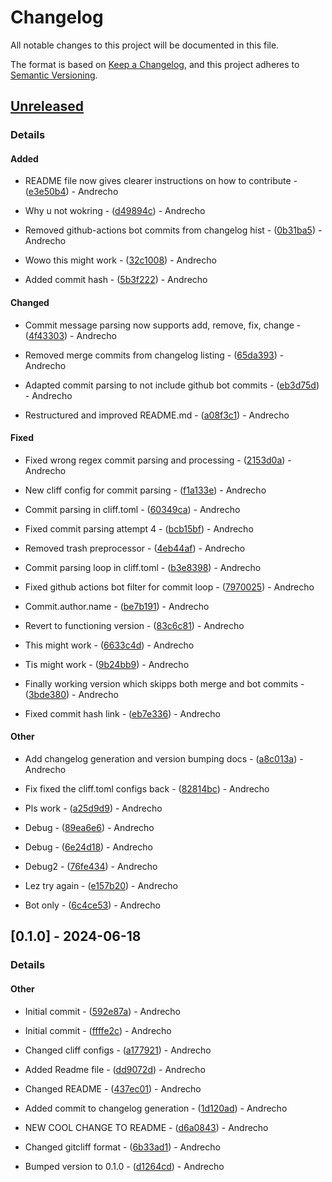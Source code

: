 # Changelog

All notable changes to this project will be documented in this file.

The format is based on [Keep a Changelog](https://keepachangelog.com/en/1.0.0/),
and this project adheres to [Semantic Versioning](https://semver.org/spec/v2.0.0.html).

## [Unreleased]
### Details
#### Added

- README file now gives clearer instructions on how to contribute - ([e3e50b4](https://github.com/andrewendlinger/test_data/commit/e3e50b4c291b32d3e62c3a03992a28a2947c9d03)) - Andrecho

- Why u not wokring - ([d49894c](https://github.com/andrewendlinger/test_data/commit/d49894ceaf9d5ddc8db443fd232c1d3ef1382410)) - Andrecho

- Removed github-actions bot commits from changelog hist - ([0b31ba5](https://github.com/andrewendlinger/test_data/commit/0b31ba5365926f38ea782c786e0bddc0c39d82c7)) - Andrecho

- Wowo this might work - ([32c1008](https://github.com/andrewendlinger/test_data/commit/32c1008c0892d498a3d1571e07c665d32fd855f4)) - Andrecho

- Added commit hash - ([5b3f222](https://github.com/andrewendlinger/test_data/commit/5b3f2220cfd9cfc34113d1988a5b28780a988361)) - Andrecho

#### Changed

- Commit message parsing now supports add, remove, fix, change - ([4f43303](https://github.com/andrewendlinger/test_data/commit/4f43303985d17fbadbe89141d8a5d3e724b60388)) - Andrecho

- Removed merge commits from changelog listing - ([65da393](https://github.com/andrewendlinger/test_data/commit/65da3937ffc8211b36d63403c00bec39b3001dfa)) - Andrecho

- Adapted commit parsing to not include github bot commits - ([eb3d75d](https://github.com/andrewendlinger/test_data/commit/eb3d75da9786c19f398dee6df3e788dfce5e5c94)) - Andrecho

- Restructured and improved README.md - ([a08f3c1](https://github.com/andrewendlinger/test_data/commit/a08f3c12ea72fdbf17abb14238dd53db9a5ef7aa)) - Andrecho

#### Fixed

- Fixed wrong regex commit parsing and processing - ([2153d0a](https://github.com/andrewendlinger/test_data/commit/2153d0af15d5a5b0bf3d9cfd7ad9f2e2e99eb7b4)) - Andrecho

- New cliff config for commit parsing - ([f1a133e](https://github.com/andrewendlinger/test_data/commit/f1a133e4b680a798336ee9781263141b7eff4d92)) - Andrecho

- Commit parsing in cliff.toml - ([60349ca](https://github.com/andrewendlinger/test_data/commit/60349caf55ab5f04b2335b0d0cd05d7227a583a1)) - Andrecho

- Fixed commit parsing attempt 4 - ([bcb15bf](https://github.com/andrewendlinger/test_data/commit/bcb15bf327f697500d90fa70f8a387e8f2a3ea6f)) - Andrecho

- Removed trash preprocessor - ([4eb44af](https://github.com/andrewendlinger/test_data/commit/4eb44afda88761c2914ecc18c950f704172468b5)) - Andrecho

- Commit parsing loop in cliff.toml - ([b3e8398](https://github.com/andrewendlinger/test_data/commit/b3e83986b481d1a24c42b4ebe3ebf8d6277a6f4c)) - Andrecho

- Fixed github actions bot filter for commit loop - ([7970025](https://github.com/andrewendlinger/test_data/commit/7970025f46c8db59d753de42c861abb9681added)) - Andrecho

- Commit.author.name - ([be7b191](https://github.com/andrewendlinger/test_data/commit/be7b1916b1ceab1975fd245418e66f91edc4e094)) - Andrecho

- Revert to functioning version - ([83c6c81](https://github.com/andrewendlinger/test_data/commit/83c6c81be99888da67be75da339c3a95eda3c4ee)) - Andrecho

- This might work - ([6633c4d](https://github.com/andrewendlinger/test_data/commit/6633c4d1ffa1143b20d2b62cf1ffc9910b5443ac)) - Andrecho

- Tis might work - ([9b24bb9](https://github.com/andrewendlinger/test_data/commit/9b24bb9e86d4dfe732431b35dbef2c697a46cde5)) - Andrecho

- Finally working version which skipps both merge and bot commits - ([3bde380](https://github.com/andrewendlinger/test_data/commit/3bde380f667a7ad179c9d42cb50bfc56212cbb94)) - Andrecho

- Fixed commit hash link - ([eb7e336](https://github.com/andrewendlinger/test_data/commit/eb7e33625d65c7a990470904bab9244afc70cf2f)) - Andrecho

#### Other


- Add changelog generation and version bumping docs - ([a8c013a](https://github.com/andrewendlinger/test_data/commit/a8c013abcc8c5131ddbc42f486402d23f461f59a)) - Andrecho


- Fix fixed the cliff.toml configs back - ([82814bc](https://github.com/andrewendlinger/test_data/commit/82814bc9c09da71fc549d63c2d34aa155ad8a278)) - Andrecho









- Pls work - ([a25d9d9](https://github.com/andrewendlinger/test_data/commit/a25d9d9a791796ce6ebbf636d475297db1014c5c)) - Andrecho

- Debug - ([89ea6e6](https://github.com/andrewendlinger/test_data/commit/89ea6e68a9ae20a80087f4e649852149c9696f0c)) - Andrecho


- Debug - ([6e24d18](https://github.com/andrewendlinger/test_data/commit/6e24d18028ac5dfa6498167a660fedd6ec7e6d34)) - Andrecho

- Debug2 - ([76fe434](https://github.com/andrewendlinger/test_data/commit/76fe4348c7bece1c23a672eff690ab672585e6df)) - Andrecho


- Lez try again - ([e157b20](https://github.com/andrewendlinger/test_data/commit/e157b209d12f67cc16f35684111236625c1ee320)) - Andrecho

- Bot only - ([6c4ce53](https://github.com/andrewendlinger/test_data/commit/6c4ce53f16d2331bb38190ab2b9230c149e114d8)) - Andrecho





## [0.1.0] - 2024-06-18
### Details
#### Other

- Initial commit - ([592e87a](https://github.com/andrewendlinger/test_data/commit/592e87a99749a3e1151a998bc6acffda9834a507)) - Andrecho

- Initial commit - ([ffffe2c](https://github.com/andrewendlinger/test_data/commit/ffffe2c09f400c8e51806c9c338398a1f1242a4e)) - Andrecho

- Changed cliff configs - ([a177921](https://github.com/andrewendlinger/test_data/commit/a177921d6453a1ccf8116edb133f943896897429)) - Andrecho

- Added Readme file - ([dd9072d](https://github.com/andrewendlinger/test_data/commit/dd9072df0486a8ca987c50f3423ef509b5319aa9)) - Andrecho

- Changed README - ([437ec01](https://github.com/andrewendlinger/test_data/commit/437ec01b2cab2f1d4225c73db77165ebf7c46ccd)) - Andrecho

- Added commit to changelog generation - ([1d120ad](https://github.com/andrewendlinger/test_data/commit/1d120adb3b6c2de892f8c3e4af826be805fed741)) - Andrecho

- NEW COOL CHANGE TO README - ([d6a0843](https://github.com/andrewendlinger/test_data/commit/d6a0843dbe26a85366df3c71319b61da125075ab)) - Andrecho

- Changed gitcliff format - ([6b33ad1](https://github.com/andrewendlinger/test_data/commit/6b33ad12cacb4000561d364e6ec31d217cd628b1)) - Andrecho



- Bumped version to 0.1.0 - ([d1264cd](https://github.com/andrewendlinger/test_data/commit/d1264cd6f5297c6f2dbfab68ec0f185d4057c14a)) - Andrecho

[unreleased]: https://github.com/andrewendlinger/test_data/compare/v0.1.0..HEAD

<!-- generated by git-cliff -->
